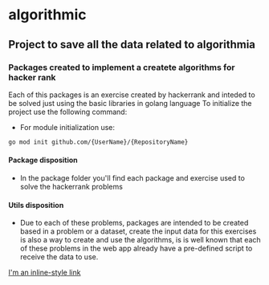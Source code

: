 # algorithmic

## Project to save all the data related to algorithmia

### Packages created to implement a createte algorithms for hacker rank

Each of this packages is an exercise created by hackerrank and inteded to be solved just using the basic libraries in golang language
To initialize the project use the following command:

- For module initialization use:

```bash
go mod init github.com/{UserName}/{RepositoryName}
```

#### Package disposition

- In the package folder you'll find each package and exercise used to solve the hackerrank problems

#### Utils disposition

- Due to each of these problems, packages are intended to be created based in a problem or a dataset, create the input data for this exercises is also a way to create and use the algorithms, is is well known that each of these problems in the web app already have a pre-defined script to receive the data to use.

[I'm an inline-style link](https://www.hackerrank.com/dashboard)
